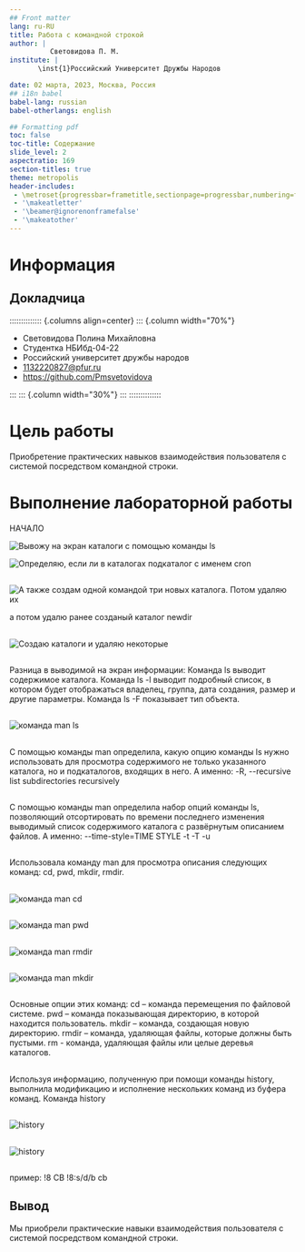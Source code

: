 ```yaml
---
## Front matter
lang: ru-RU
title: Работа с командной строкой
author: |
          Световидова П. М.
institute: |
       \inst{1}Российский Университет Дружбы Народов

date: 02 марта, 2023, Москва, Россия
## i18n babel
babel-lang: russian
babel-otherlangs: english

## Formatting pdf
toc: false
toc-title: Содержание
slide_level: 2
aspectratio: 169
section-titles: true
theme: metropolis
header-includes:
 - \metroset{progressbar=frametitle,sectionpage=progressbar,numbering=fraction}
 - '\makeatletter'
 - '\beamer@ignorenonframefalse'
 - '\makeatother'
---
```


# Информация

## Докладчица

:::::::::::::: {.columns align=center}
::: {.column width="70%"}

  * Световидова Полина Михайловна
  * Студентка НБИбд-04-22
  * Российский университет дружбы народов
  * [1132220827@pfur.ru](mailto:1132220827@pfur.ru)
  * <https://github.com/Pmsvetovidova>

:::
::: {.column width="30%"}
:::
::::::::::::::


# Цель работы

Приобретение практических навыков взаимодействия пользователя с системой посредством командной строки.

# Выполнение лабораторной работы

НАЧАЛО

![Вывожу на экран каталоги с помощью команды ls](image/2.png)

![Определяю, если ли в каталогах подкаталог с именем cron](image/3.png)

##

![А также создам одной командой три новых каталога. Потом удаляю их](image/7.png)

а потом удалю ранее созданый каталог newdir

##

![Создаю каталоги и удаляю некоторые](image/6.png)

##

Разница в выводимой на экран информации:
Команда ls выводит содержимое каталога.
Команда ls -l выводит подробный список, в котором будет отображаться владелец, группа, дата создания, размер и другие параметры.
Команда ls -F показывает тип объекта.

##

![команда man ls](image/9.png)

##

С помощью команды man определила, какую опцию команды ls нужно использовать для просмотра содержимого не только указанного каталога, но и подкаталогов, входящих в него.
А именно: -R, --recursive
list subdirectories recursively
  
##
           
С помощью команды man определила набор опций команды ls, позволяющий отсортировать по времени последнего изменения выводимый список содержимого каталога с развёрнутым описанием файлов.
А именно: --time-style=TIME STYLE
-t
-T
-u

##

Использовала команду man для просмотра описания следующих команд: cd, pwd,
mkdir, rmdir. 

##

![команда man cd](image/10.png)

##

![команда man pwd](image/11.png)

##

![команда man rmdir](image/12.png)

##

![команда man mkdir](image/13.png)

##

Основные опции этих команд:
cd – команда перемещения по файловой системе.
pwd – команда показывающая директорию, в которой находится пользователь.
mkdir – команда, создающая новую директорию.
rmdir – команда, удаляющая файлы, которые должны быть пустыми.
rm - команда, удаляющая файлы или целые деревья каталогов.

##

Используя информацию, полученную при помощи команды history, выполнила
модификацию и исполнение нескольких команд из буфера команд.
Команда history

##

![history](image/15.png)

##

![history](image/16.png)

##

пример:
!8
СВ
!8:s/d/b
cb

## Вывод

Мы приобрели практические навыки взаимодействия пользователя с системой посредством командной строки.

